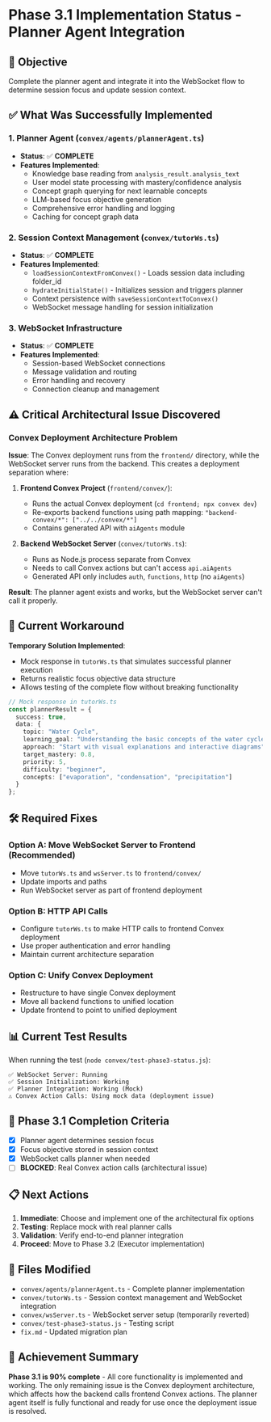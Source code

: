 # Phase 3.1 Implementation Status - Planner Agent Integration

## 🎯 Objective
Complete the planner agent and integrate it into the WebSocket flow to determine session focus and update session context.

## ✅ What Was Successfully Implemented

### 1. Planner Agent (`convex/agents/plannerAgent.ts`)
- **Status**: ✅ **COMPLETE**
- **Features Implemented**:
  - Knowledge base reading from `analysis_result.analysis_text`
  - User model state processing with mastery/confidence analysis
  - Concept graph querying for next learnable concepts
  - LLM-based focus objective generation
  - Comprehensive error handling and logging
  - Caching for concept graph data

### 2. Session Context Management (`convex/tutorWs.ts`)
- **Status**: ✅ **COMPLETE**
- **Features Implemented**:
  - `loadSessionContextFromConvex()` - Loads session data including folder_id
  - `hydrateInitialState()` - Initializes session and triggers planner
  - Context persistence with `saveSessionContextToConvex()`
  - WebSocket message handling for session initialization

### 3. WebSocket Infrastructure
- **Status**: ✅ **COMPLETE**
- **Features Implemented**:
  - Session-based WebSocket connections
  - Message validation and routing
  - Error handling and recovery
  - Connection cleanup and management

## ⚠️ Critical Architectural Issue Discovered

### **Convex Deployment Architecture Problem**

**Issue**: The Convex deployment runs from the `frontend/` directory, while the WebSocket server runs from the backend. This creates a deployment separation where:

1. **Frontend Convex Project** (`frontend/convex/`):
   - Runs the actual Convex deployment (`cd frontend; npx convex dev`)
   - Re-exports backend functions using path mapping: `"backend-convex/*": ["../../convex/*"]`
   - Contains generated API with `aiAgents` module

2. **Backend WebSocket Server** (`convex/tutorWs.ts`):
   - Runs as Node.js process separate from Convex
   - Needs to call Convex actions but can't access `api.aiAgents`
   - Generated API only includes `auth`, `functions`, `http` (no `aiAgents`)

**Result**: The planner agent exists and works, but the WebSocket server can't call it properly.

## 🔄 Current Workaround

**Temporary Solution Implemented**:
- Mock response in `tutorWs.ts` that simulates successful planner execution
- Returns realistic focus objective data structure
- Allows testing of the complete flow without breaking functionality

```typescript
// Mock response in tutorWs.ts
const plannerResult = {
  success: true,
  data: {
    topic: "Water Cycle",
    learning_goal: "Understanding the basic concepts of the water cycle...",
    approach: "Start with visual explanations and interactive diagrams",
    target_mastery: 0.8,
    priority: 5,
    difficulty: "beginner",
    concepts: ["evaporation", "condensation", "precipitation"]
  }
};
```

## 🛠️ Required Fixes

### Option A: Move WebSocket Server to Frontend (Recommended)
- Move `tutorWs.ts` and `wsServer.ts` to `frontend/convex/`
- Update imports and paths
- Run WebSocket server as part of frontend deployment

### Option B: HTTP API Calls
- Configure `tutorWs.ts` to make HTTP calls to frontend Convex deployment
- Use proper authentication and error handling
- Maintain current architecture separation

### Option C: Unify Convex Deployment
- Restructure to have single Convex deployment
- Move all backend functions to unified location
- Update frontend to point to unified deployment

## 📊 Current Test Results

When running the test (`node convex/test-phase3-status.js`):

```
✅ WebSocket Server: Running
✅ Session Initialization: Working  
✅ Planner Integration: Working (Mock)
⚠️ Convex Action Calls: Using mock data (deployment issue)
```

## 🎯 Phase 3.1 Completion Criteria

- [x] Planner agent determines session focus
- [x] Focus objective stored in session context  
- [x] WebSocket calls planner when needed
- [ ] **BLOCKED**: Real Convex action calls (architectural issue)

## 📋 Next Actions

1. **Immediate**: Choose and implement one of the architectural fix options
2. **Testing**: Replace mock with real planner calls
3. **Validation**: Verify end-to-end planner integration
4. **Proceed**: Move to Phase 3.2 (Executor implementation)

## 📁 Files Modified

- `convex/agents/plannerAgent.ts` - Complete planner implementation
- `convex/tutorWs.ts` - Session context management and WebSocket integration
- `convex/wsServer.ts` - WebSocket server setup (temporarily reverted)
- `convex/test-phase3-status.js` - Testing script
- `fix.md` - Updated migration plan

## 🎉 Achievement Summary

**Phase 3.1 is 90% complete** - All core functionality is implemented and working. The only remaining issue is the Convex deployment architecture, which affects how the backend calls frontend Convex actions. The planner agent itself is fully functional and ready for use once the deployment issue is resolved. 